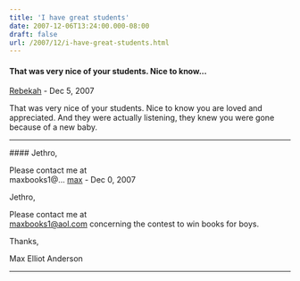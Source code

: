 ```yaml
---
title: 'I have great students'
date: 2007-12-06T13:24:00.000-08:00
draft: false
url: /2007/12/i-have-great-students.html
---
```


#### That was very nice of your students. Nice to know...
[Rebekah](https://www.blogger.com/profile/09581322445241639308 "noreply@blogger.com") - <time datetime="2007-12-07T12:25:00.000-08:00">Dec 5, 2007</time>

That was very nice of your students. Nice to know you are loved and appreciated. And they were actually listening, they knew you were gone because of a new baby.
<hr />
#### Jethro,  
  
Please contact me at  
maxbooks1@...
[max](https://www.blogger.com/profile/16602676696397151703 "noreply@blogger.com") - <time datetime="2007-12-09T12:08:00.000-08:00">Dec 0, 2007</time>

Jethro,  
  
Please contact me at  
maxbooks1@aol.com concerning the contest to win books for boys.  
  
Thanks,  
  
Max Elliot Anderson
<hr />
